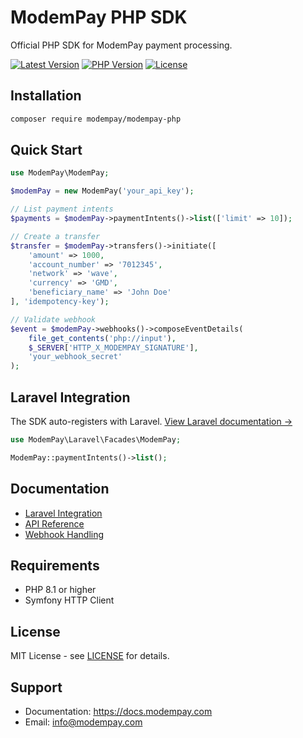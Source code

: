 # ModemPay PHP SDK

Official PHP SDK for ModemPay payment processing.

[![Latest Version](https://img.shields.io/packagist/v/modempay/modempay-php.svg)](https://packagist.org/packages/modempay/modempay-php)
[![PHP Version](https://img.shields.io/packagist/php-v/modempay/modempay-php.svg)](https://packagist.org/packages/modempay/modempay-php)
[![License](https://img.shields.io/packagist/l/modempay/modempay-php.svg)](https://packagist.org/packages/modempay/modempay-php)

## Installation

```bash
composer require modempay/modempay-php
```

## Quick Start

```php
use ModemPay\ModemPay;

$modemPay = new ModemPay('your_api_key');

// List payment intents
$payments = $modemPay->paymentIntents()->list(['limit' => 10]);

// Create a transfer
$transfer = $modemPay->transfers()->initiate([
    'amount' => 1000,
    'account_number' => '7012345',
    'network' => 'wave',
    'currency' => 'GMD',
    'beneficiary_name' => 'John Doe'
], 'idempotency-key');

// Validate webhook
$event = $modemPay->webhooks()->composeEventDetails(
    file_get_contents('php://input'),
    $_SERVER['HTTP_X_MODEMPAY_SIGNATURE'],
    'your_webhook_secret'
);
```

## Laravel Integration

The SDK auto-registers with Laravel. [View Laravel documentation →](docs/LARAVEL.md)

```php
use ModemPay\Laravel\Facades\ModemPay;

ModemPay::paymentIntents()->list();
```

## Documentation

- [Laravel Integration](docs/LARAVEL.md)
- [API Reference](docs/API.md)
- [Webhook Handling](docs/WEBHOOKS.md)

## Requirements

- PHP 8.1 or higher
- Symfony HTTP Client

## License

MIT License - see [LICENSE](LICENSE) for details.

## Support

- Documentation: https://docs.modempay.com
- Email: info@modempay.com
